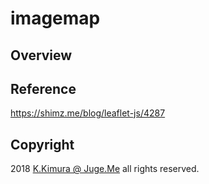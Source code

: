 # imagemap

## Overview



## Reference

https://shimz.me/blog/leaflet-js/4287

## Copyright

2018 [K.Kimura @ Juge.Me](https://github.com/dotnsf) all rights reserved.


